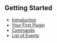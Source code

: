 ## Getting Started
- [Introduction](Tutorials/Getting_Started/Introduction.md)
- [Your First Plugin](Tutorials/Getting_Started/Your_First_Plugin.md)
- [Commands](Tutorials/Getting_Started/Commands.md)
- [List of Events](Tutorials/Getting_Started/List_of_Events.md)